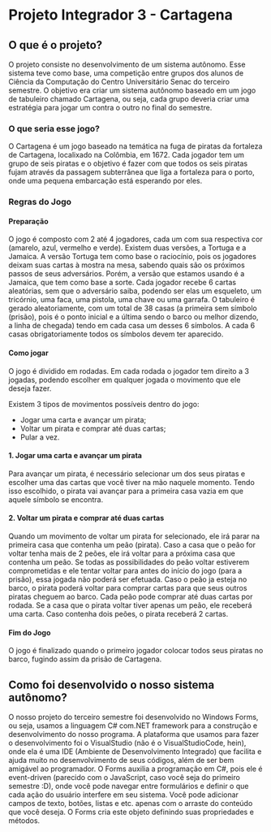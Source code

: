 # Projeto Integrador 3 - Cartagena

<h2> O que é o projeto? </h2>

<p> O projeto consiste no desenvolvimento de um sistema autônomo. Esse sistema teve como base, uma competição entre grupos dos alunos de Ciência da Computação do Centro Universitário Senac do terceiro semestre. O objetivo era criar um sistema autônomo baseado em um jogo de tabuleiro chamado Cartagena, ou seja, cada grupo deveria criar uma estratégia para jogar um contra o outro no final do semestre.</p>

<h3> O que seria esse jogo? </h3>

<p> O Cartagena é um jogo baseado na temática na fuga de piratas da fortaleza de Cartagena, localixado na Colômbia, em 1672. Cada jogador tem um grupo de seis piratas e o objetivo é fazer com que todos os seis piratas fujam através da passagem subterrânea que liga a fortaleza para o porto, onde uma pequena embarcação está esperando por eles. </p>

<h3> Regras do Jogo </h3>

<h4> Preparação </h4>

<p> O jogo é composto com 2 até 4 jogadores, cada um com sua respectiva cor (amarelo, azul, vermelho e verde). Existem duas versões, a Tortuga e a Jamaica. A versão Tortuga tem como base o raciocínio, pois os jogadores deixam suas cartas à mostra na mesa, sabendo quais são os próximos passos de seus adversários. Porém, a versão que estamos usando é a Jamaica, que tem como base a sorte. Cada jogador recebe 6 cartas aleatórias, sem que o adversário saiba, podendo ser elas um esqueleto, um tricórnio, uma faca, uma pistola, uma chave ou uma garrafa. O tabuleiro é gerado aleatoriamente, com um total de 38 casas (a primeira sem símbolo (prisão), pois é o ponto inicial e a última sendo o barco ou melhor dizendo, a linha de chegada) tendo em cada casa um desses 6 símbolos. A cada 6 casas obrigatoriamente todos os símbolos devem ter aparecido. </p>

<h4> Como jogar </h4>

<p> O jogo é dividido em rodadas. Em cada rodada o jogador tem direito a 3 jogadas, podendo escolher em qualquer jogada o movimento que ele deseja fazer.</p>
<p> Existem 3 tipos de movimentos possíveis dentro do jogo:</p>
<ul>
  <li> Jogar uma carta e avançar um pirata; </li>
  <li> Voltar um pirata e comprar até duas cartas; </li>
  <li> Pular a vez. </li>
</ul>

<h4> 1. Jogar uma carta e avançar um pirata </h4>
<p> Para avançar um pirata, é necessário selecionar um dos seus piratas e escolher uma das cartas que você tiver na mão naquele momento. Tendo isso escolhido, o pirata vai avançar para a primeira casa vazia em que aquele símbolo se encontra. </p>

<h4> 2. Voltar um pirata e comprar até duas cartas </h4>
<p> Quando um movimento de voltar um pirata for selecionado, ele irá parar na primeira casa que contenha um peão (pirata). Caso a casa que o peão for voltar tenha mais de 2 peões, ele irá voltar para a próxima casa que contenha um peão. Se todas as possibilidades do peão voltar estiverem comprometidas e ele tentar voltar para antes do início do jogo (para a prisão), essa jogada não poderá ser efetuada. Caso o peão ja esteja no barco, o pirata poderá voltar para comprar cartas para que seus outros piratas cheguem ao barco. Cada peão pode comprar até duas cartas por rodada. Se a casa que o pirata voltar tiver apenas um peão, ele receberá uma carta. Caso contenha dois peões, o pirata receberá 2 cartas. </p> 

<h4> Fim do Jogo </h4>
<p> O jogo é finalizado quando o primeiro jogador colocar todos seus piratas no barco, fugindo assim da prisão de Cartagena.</p>

<h2> Como foi desenvolvido o nosso sistema autônomo? </h2>
<p> O nosso projeto do terceiro semestre foi desenvolvido no Windows Forms, ou seja, usamos a linguagem C# com.NET framework para a construção e desenvolvimento do nosso programa. A plataforma que usamos para fazer o desenvolvimento foi o VisualStudio (não é o VisualStudioCode, hein), onde ela é uma IDE (Ambiente de Desenvolvimento Integrado) que facilita e ajuda muito no desenvolvimento de seus códigos, além de ser bem amigável ao programador. O Forms auxilia a programação em C#, pois ele é event-driven (parecido com o JavaScript, caso você seja do primeiro semestre :D), onde você pode navegar entre formulários e definir o que cada ação do usuário interfere em seu sistema. Você pode adicionar campos de texto, botões, listas e etc. apenas com o arraste do conteúdo que você deseja. O Forms cria este objeto definindo suas propriedades e métodos. </p>
